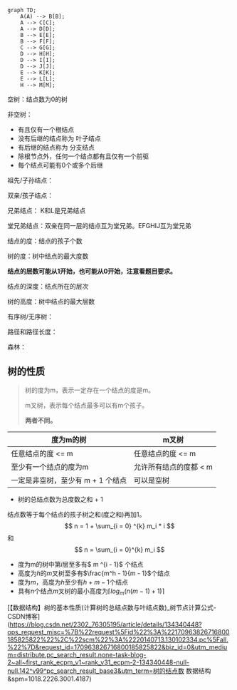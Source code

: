 ```mermaid
graph TD;
    A(A) --> B[B];
    A --> C[C];
    A --> D[D];
    B --> E[E];
    B --> F[F];
    C --> G[G];
    D --> H[H];
    D --> I[I];
    D --> J[J];
    E --> K[K];
    E --> L[L];
    H --> M[M];

```

空树：结点数为0的树

非空树：

- 有且仅有一个根结点
- 没有后继的结点称为 叶子结点
- 有后继的结点称为 分支结点
- 除根节点外，任何一个结点都有且仅有一个前驱
- 每个结点可能有0个或多个后继



祖先/子孙结点：

双亲/孩子结点：

兄弟结点： K和L是兄弟结点

堂兄弟结点：双亲在同一层的结点互为堂兄弟。EFGHIJ互为堂兄弟



结点的度：结点的孩子个数

树的度：树中结点的最大度数



**结点的层数可能从1开始，也可能从0开始，注意看题目要求。**

结点的深度：结点所在的层次

树的高度：树中结点的最大层数



有序树/无序树：

路径和路径长度：

森林：



## 树的性质

> 树的度为m，表示一定存在一个结点的度是m。
>
> m叉树，表示每个结点最多可以有m个孩子。
>
> **两者不同。**

| 度为m的树                         | m叉树                  |
| --------------------------------- | ---------------------- |
| 任意结点的度 <= m                 | 任意结点的度 <= m      |
| 至少有一个结点的度为m             | 允许所有结点的度都 < m |
| 一定是非空树，至少有 m + 1 个结点 | 可以是空树             |



- 树的总结点数为总度数之和  + 1

结点数等于每个结点的孩子树之和(度之和)再加1。
$$
n = 1 +  \sum_{i = 0} ^{k} m_i * i
$$
和
$$
n = \sum_{i = 0}^{k} m_i
$$


- 度为m的树中第$i$层至多有$ m ^{i - 1}$ 个结点
- 高度为$h$的$m$叉树至多有$\frac{m^h - 1}{m - 1}$个结点
- 度为$m$，高度为$h$至少有$h + m - 1$个结点
- 具有$n$个结点$m$叉树的最小高度为$\lceil {log_{m}{(n(m - 1)  + 1)}\rceil}$















[【数据结构】树的基本性质(计算树的总结点数与叶结点数)_树节点计算公式-CSDN博客](https://blog.csdn.net/2302_76305195/article/details/134340448?ops_request_misc=%7B%22request%5Fid%22%3A%22170963826716800185825822%22%2C%22scm%22%3A%2220140713.130102334.pc%5Fall.%22%7D&request_id=170963826716800185825822&biz_id=0&utm_medium=distribute.pc_search_result.none-task-blog-2~all~first_rank_ecpm_v1~rank_v31_ecpm-2-134340448-null-null.142^v99^pc_search_result_base3&utm_term=树的结点数 数据结构&spm=1018.2226.3001.4187)
